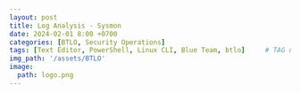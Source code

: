 ```yaml
--- 
layout: post
title: Log Analysis - Sysmon
date: 2024-02-01 8:00 +0700
categories: [BTLO, Security Operations]
tags: [Text Editor, PowerShell, Linux CLI, Blue Team, btlo]     # TAG names should always be lowercase
img_path: '/assets/BTLO'
image: 
  path: logo.png
--- 
```

